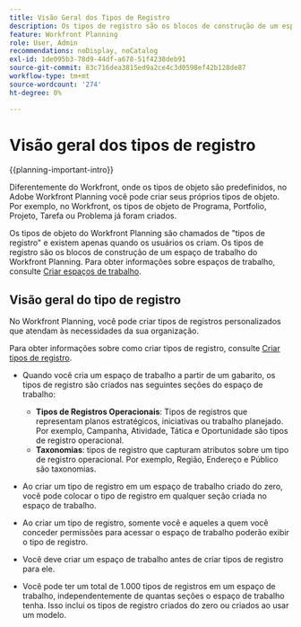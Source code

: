 ```yaml
---
title: Visão Geral dos Tipos de Registro
description: Os tipos de registro são os blocos de construção de um espaço de trabalho do Adobe Workfront Planning.
feature: Workfront Planning
role: User, Admin
recommendations: noDisplay, noCatalog
exl-id: 1de095b3-78d9-44df-a678-51f4238deb91
source-git-commit: 83c716dea3815ed9a2ce4c3d0598ef42b128de87
workflow-type: tm+mt
source-wordcount: '274'
ht-degree: 0%

---
```



# Visão geral dos tipos de registro

{{planning-important-intro}}

Diferentemente do Workfront, onde os tipos de objeto são predefinidos, no Adobe Workfront Planning você pode criar seus próprios tipos de objeto. Por exemplo, no Workfront, os tipos de objeto de Programa, Portfolio, Projeto, Tarefa ou Problema já foram criados.

Os tipos de objeto do Workfront Planning são chamados de &quot;tipos de registro&quot; e existem apenas quando os usuários os criam. Os tipos de registro são os blocos de construção de um espaço de trabalho do Workfront Planning. Para obter informações sobre espaços de trabalho, consulte [Criar espaços de trabalho](/help/quicksilver/planning/architecture/create-workspaces.md).

## Visão geral do tipo de registro

No Workfront Planning, você pode criar tipos de registros personalizados que atendam às necessidades da sua organização.

Para obter informações sobre como criar tipos de registro, consulte [Criar tipos de registro](/help/quicksilver/planning/architecture/create-record-types.md).

* Quando você cria um espaço de trabalho a partir de um gabarito, os tipos de registro são criados nas seguintes seções do espaço de trabalho:

   * **Tipos de Registros Operacionais**: Tipos de registros que representam planos estratégicos, iniciativas ou trabalho planejado. Por exemplo, Campanha, Atividade, Tática e Oportunidade são tipos de registro operacional.
   * **Taxonomias**: tipos de registro que capturam atributos sobre um tipo de registro operacional. Por exemplo, Região, Endereço e Público são taxonomias.

* Ao criar um tipo de registro em um espaço de trabalho criado do zero, você pode colocar o tipo de registro em qualquer seção criada no espaço de trabalho.
* Ao criar um tipo de registro, somente você e aqueles a quem você conceder permissões para acessar o espaço de trabalho poderão exibir o tipo de registro.
* Você deve criar um espaço de trabalho antes de criar tipos de registro para ele.
* Você pode ter um total de 1.000 tipos de registros em um espaço de trabalho, independentemente de quantas seções o espaço de trabalho tenha. Isso inclui os tipos de registro criados do zero ou criados ao usar um modelo.


<!--

### Operational Record Type{#operational-record-type}

An operational record type is a Wrorkfront Planning record type that represents work-related objects.  

(***********insert screen shot**************)
For more information about operational record types including how to create them, see [Create record types](/help/quicksilver/planning/architecture/create-record-types.md). 

### Taxonomy{#taxonomy}

A taxonomy is a record type that captures attributes about an operational record type. 

(**********add screen shot**********)

Although creating taxonomies is identical to creating operational record types, Workfront Planning distinguishes conceptually between an operational record type and a taxonomy record type. The purpose of taxonomies is to enhance operational record types. Taxonomies should not directly represent work objects.  (***********this is no longer true, but might be later?!: A taxonomy is a record without dates, like a static list of attributes.***********) 

(********mimic what you did above for operational record types to say that we can also import taxonomies from other applications too - this will be possible later; for example Team would be a taxonomy record type, etc*************)

For example, Audience, Region, or Address can be taxonomy-type record types.  

## Similarities and differences between operational record types and taxonomies

The following table illustrates some of the similarities and differences between operational record types and taxonomies: 

| Record type and characteristic                              | Operational Record Type | Taxonomy Record Type |
|-------------------------------------------------------------|:-----------------------:|:--------------------:|
| They are part of a workspace                                |            ✓            |           ✓          |
| You can create them automatically, from a workspace template                    |            ✓            |           ✓          |
| You can create them manually, from scratch                    |            ✓            |           ✓          |
| You can create them by copying and pasting information from an external file or list                   |            ✓            |           ✓          |
| You can create by importing an Excel or CSV file                    |            ✓            |                     |
| You can create read-only record types by connecting to object types from other applications                    |            ✓            |                     |
| They represent work-related objects                         |            ✓            |                      |
| They represent attributes about work-related objects        |                         |           ✓          |
| You can create from scratch                                 |            ✓            |           ✓          |
| You can create by importing an Excel or CSV file            |            ✓            |                      |
| You can connect the record type to an object from another application|            ✓            |                      |
| You can connect to other record types               |            ✓            |                    |
| You can view their associated records in a table view       |            ✓            |           ✓          |
| You can view their associated records in a timeline view    |            ✓            |           ✓          |

-->